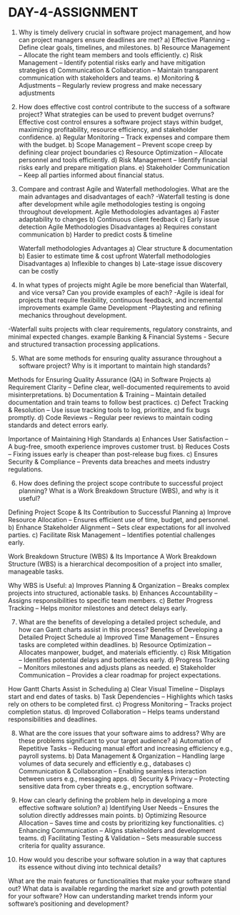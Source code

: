 # DAY-4-ASSIGNMENT
1. Why is timely delivery crucial in software project management, and how can project managers ensure deadlines are met?
a) Effective Planning – Define clear goals, timelines, and milestones.
b) Resource Management – Allocate the right team members and tools efficiently.
c) Risk Management – Identify potential risks early and have mitigation strategies
d) Communication & Collaboration – Maintain transparent communication with stakeholders and teams.
e) Monitoring & Adjustments – Regularly review progress and make necessary adjustments


2. How does effective cost control contribute to the success of a software project? What strategies can be used to prevent budget overruns?
   Effective cost control ensures a software project stays within budget, maximizing profitability, resource efficiency, and stakeholder confidence.
   a) Regular Monitoring – Track expenses and compare them with the budget.
   b) Scope Management – Prevent scope creep by defining clear project boundaries
   c) Resource Optimization – Allocate personnel and tools efficiently.
   d) Risk Management – Identify financial risks early and prepare mitigation plans.
   e) Stakeholder Communication – Keep all parties informed about financial status.

   
3. Compare and contrast Agile and Waterfall methodologies. What are the main advantages and disadvantages of each?
   -Waterfall testing is done after development while agile methodologies testing is ongoing throughout development.
     Agile Methodologies advantages
       a) Faster adaptability to changes
       b) Continuous client feedback
       c) Early issue detection
    Agile Methodologies Disadvantages
       a) Requires constant communication
       b) Harder to predict costs & timeline

   Waterfall methodologies Advantages
       a) Clear structure & documentation
       b) Easier to estimate time & cost upfront
   Waterfall methodologies Disadvantages
       a) Inflexible to changes
       b) Late-stage issue discovery can be costly

   
4) In what types of projects might Agile be more beneficial than Waterfall, and vice versa? Can you provide examples of each?
-Agile is ideal for projects that require flexibility, continuous feedback, and incremental improvements
example Game Development -Playtesting and refining mechanics throughout development.

-Waterfall suits projects with clear requirements, regulatory constraints, and minimal expected changes.
example Banking & Financial Systems - Secure and structured transaction processing applications.


5. What are some methods for ensuring quality assurance throughout a software project? Why is it important to maintain high standards?

Methods for Ensuring Quality Assurance (QA) in Software Projects
     a) Requirement Clarity – Define clear, well-documented requirements to avoid misinterpretations.
     b) Documentation & Training – Maintain detailed documentation and train teams to follow best practices.
     c) Defect Tracking & Resolution – Use issue tracking tools to log, prioritize, and fix bugs promptly.
     d) Code Reviews – Regular peer reviews to maintain coding standards and detect errors early.

Importance of Maintaining High Standards
     a) Enhances User Satisfaction – A bug-free, smooth experience improves customer trust.
     b) Reduces Costs – Fixing issues early is cheaper than post-release bug fixes.
     c) Ensures Security & Compliance – Prevents data breaches and meets industry regulations.


6. How does defining the project scope contribute to successful project planning? What is a Work Breakdown Structure (WBS), and why is it useful?

Defining Project Scope & Its Contribution to Successful Planning
      a) Improve Resource Allocation – Ensures efficient use of time, budget, and personnel.
      b) Enhance Stakeholder Alignment – Sets clear expectations for all involved parties.
      c) Facilitate Risk Management – Identifies potential challenges early.
      
Work Breakdown Structure (WBS) & Its Importance
A Work Breakdown Structure (WBS) is a hierarchical decomposition of a project into smaller, manageable tasks.

Why WBS is Useful:
    a) Improves Planning & Organization – Breaks complex projects into structured, actionable tasks.
    b) Enhances Accountability – Assigns responsibilities to specific team members.
    c) Better Progress Tracking – Helps monitor milestones and detect delays early.




7. What are the benefits of developing a detailed project schedule, and how can Gantt charts assist in this process?
Benefits of Developing a Detailed Project Schedule
    a) Improved Time Management – Ensures tasks are completed within deadlines.
    b) Resource Optimization – Allocates manpower, budget, and materials efficiently.
    c) Risk Mitigation – Identifies potential delays and bottlenecks early.
    d) Progress Tracking – Monitors milestones and adjusts plans as needed.
    e) Stakeholder Communication – Provides a clear roadmap for project expectations.

How Gantt Charts Assist in Scheduling
    a) Clear Visual Timeline – Displays start and end dates of tasks.
    b) Task Dependencies – Highlights which tasks rely on others to be completed first.
    c) Progress Monitoring – Tracks project completion status.
    d) Improved Collaboration – Helps teams understand responsibilities and deadlines.


8. What are the core issues that your software aims to address? Why are these problems significant to your target audience?
      a) Automation of Repetitive Tasks – Reducing manual effort and increasing efficiency e.g., payroll systems.
      b) Data Management & Organization – Handling large volumes of data securely and efficiently e.g., databases
      c) Communication & Collaboration – Enabling seamless interaction between users e.g., messaging apps.
      d) Security & Privacy – Protecting sensitive data from cyber threats e.g., encryption software.


9) How can clearly defining the problem help in developing a more effective software solution?
     a) Identifying User Needs – Ensures the solution directly addresses main points.
     b) Optimizing Resource Allocation – Saves time and costs by prioritizing key functionalities.
     c) Enhancing Communication – Aligns stakeholders and development teams.
     d) Facilitating Testing & Validation – Sets measurable success criteria for quality assurance.


10) How would you describe your software solution in a way that captures its essence without diving into technical details?





What are the main features or functionalities that make your software stand out?
What data is available regarding the market size and growth potential for your software?
How can understanding market trends inform your software’s positioning and development?
